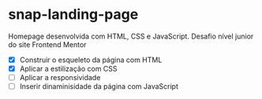 # snap-landing-page
 Homepage desenvolvida com HTML, CSS e JavaScript. Desafio nível junior do site Frontend Mentor

- [x] Construir o esqueleto da página com HTML
- [x] Aplicar a estilização com CSS
- [ ] Aplicar a responsividade
- [ ] Inserir dinaminisidade da página com JavaScript
